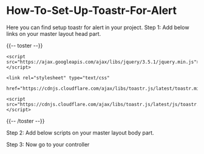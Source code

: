 # How-To-Set-Up-Toastr-For-Alert
Here you can find setup toastr for alert in your project.
Step 1: 
Add below links on your master layout head part.
<head>
  {{-- toster --}}
    <link href="https://cdnjs.cloudflare.com/ajax/libs/twitter-bootstrap/4.0.0-
     alpha/css/bootstrap.css" rel="stylesheet">

    <script src="https://ajax.googleapis.com/ajax/libs/jquery/3.5.1/jquery.min.js"></script>

	<link rel="stylesheet" type="text/css"
     href="https://cdnjs.cloudflare.com/ajax/libs/toastr.js/latest/toastr.min.css">

    <script src="https://cdnjs.cloudflare.com/ajax/libs/toastr.js/latest/js/toastr.min.js"></script>
  {{-- /toster --}}
 </head>
 
 Step 2:
 Add below scripts on your master layout body part.
 <script>
  @if(Session::has('message'))
  toastr.options =
  {
  	"closeButton" : true,
  	"progressBar" : true
  }
  		toastr.success("{{ session('message') }}");
  @endif

  @if(Session::has('error'))
  toastr.options =
  {
  	"closeButton" : true,
  	"progressBar" : true
  }
  		toastr.error("{{ session('error') }}");
  @endif

  @if(Session::has('info'))
  toastr.options =
  {
  	"closeButton" : true,
  	"progressBar" : true
  }
  		toastr.info("{{ session('info') }}");
  @endif

  @if(Session::has('warning'))
  toastr.options =
  {
  	"closeButton" : true,
  	"progressBar" : true
  }
  		toastr.warning("{{ session('warning') }}");
  @endif
</script>

Step 3:
Now go to your controller
